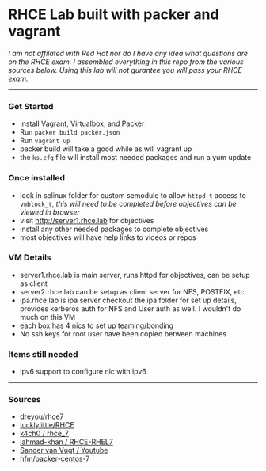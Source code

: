 # RHCE Lab built with packer and vagrant

_I am not affilated with Red Hat nor do I have any idea what questions are on the RHCE exam. I assembled everything in this repo from the various sources below. Using this lab will not gurantee  you will pass your RHCE exam._
***
### Get Started

* Install Vagrant, Virtualbox, and Packer
* Run ` packer build packer.json ` 
* Run ` vagrant up `
* packer build will take a good while as will vagrant up
* the ` ks.cfg ` file will install most needed packages and run a yum update

### Once installed
* look in selinux folder for custom semodule to allow `httpd_t` access to `vmblock_t`, _this will need to be completed before objectives can be viewed in browser_
* visit http://server1.rhce.lab for objectives
* install any other needed packages to complete objectives
* most objectives will have help links to videos or repos

### VM Details

* server1.rhce.lab is main server, runs httpd for objectives, can be setup as client
* server2.rhce.lab can be setup as client server for NFS, POSTFIX, etc
* ipa.rhce.lab is ipa server checkout the ipa folder for set up details, provides kerberos auth for NFS and User auth as well. I wouldn't do much on this VM
* each box has 4 nics to set up teaming/bonding
* No ssh keys for root user have been copied between machines

### Items still needed

* ipv6 support to configure nic with ipv6

***

### Sources 

* [dreyou/rhce7](https://github.com/dreyou/rhce7)
* [lucklylittle/RHCE](https://github.com/luckylittle/RHCE)
* [k4ch0 / rhce_7](https://github.com/k4ch0/rhce_7)
* [iahmad-khan / RHCE-RHEL7](https://github.com/iahmad-khan/RHCE-RHEL7)
* [Sander van Vugt / Youtube](https://www.youtube.com/channel/UComgXoI6pysmetOzuNH_TDQ)
* [hfm/packer-centos-7](https://github.com/hfm/packer-centos-7)
